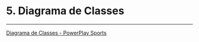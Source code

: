 # 5. Diagrama de Classes

---

[Diagrama de Classes - PowerPlay Sports](https://drive.google.com/file/d/1I0SCwPHhqdvIoDXhvH65MD5ytojjRUtr/view?usp=sharing)
